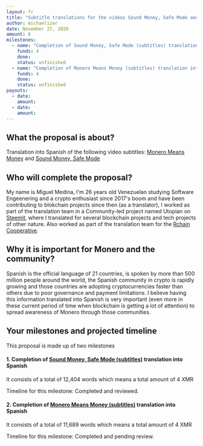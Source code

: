```yaml
---
layout: fr
title: "Subtitle translations for the videos Sound Money, Safe Mode and Monero Means Money into Spanish"
author: michaelizer
date: November 27, 2020
amount: 8
milestones:
  - name: "Completion of Sound Money, Safe Mode (subtitles) translation into Spanish"
    funds: 4
    done:
    status: unfinished
  - name: "Completion of Monero Means Money (subtitles) translation into Spanish"
    funds: 4
    done:
    status: unfinished
payouts:
  - date:
    amount:
  - date:
    amount:
---
```


## What the proposal is about?

Translation into Spanish of the following video subtitles: [Monero Means Money](https://translate.getmonero.org/projects/community/monero-means-money/) and [Sound Money, Safe Mode](https://translate.getmonero.org/projects/community/sound-money-safe-mode-subtitles/)


## Who will complete the proposal?

My name is Miguel Medina, I'm 26 years old Venezuelan studying Software Engeenering and a crypto enthusiast since 2017's boom and have been contributing to blokchain projects since then (as a translator), I worked as part of the translation team in a Community-led project named Utopian on [Steemit](https://steemit.com/@michaelizer), where I translated for several blockchain projects and tech projects of other nature. Also worked as part of the translation team for the [Rchain Cooperative](https://rchain.coop/).


## Why it is important for Monero and the community?

Spanish is the official language of 21 countries, is spoken by more than 500 million people around the world, the Spanish community in crypto is rapidly growing and those countries are adopting cryptocurrencies faster than others due to poor governance and payment limitations. I believe having this information translated into Spanish is very important (even more in these current period of time when blockchain is getting a lot of attention) to spread awareness of Monero through those communities.

## Your milestones and projected timeline

This proposal is made up of two milestones

#### **1. Completion of [Sound Money, Safe Mode (subtitles)](https://translate.getmonero.org/projects/community/sound-money-safe-mode-subtitles/) translation into Spanish**

It consists of a total of 12,404 words which means a total amount of 4 XMR

Timeline for this milestone: Completed and reviewed.

#### **2. Completion of [Monero Means Money (subtitles)](https://translate.getmonero.org/projects/community/monero-means-money/) translation into Spanish**

It consists of a total of 11,689 words which means a total amount of 4 XMR

Timeline for this milestone: Completed and pending review.



